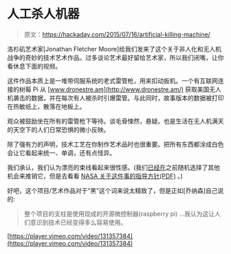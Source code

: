 # 人工杀人机器

> 原文：<https://hackaday.com/2015/07/16/artificial-killing-machine/>

洛杉矶艺术家[Jonathan Fletcher Moore]给我们发来了这个关于非人化和无人机战争的奇妙的技术艺术作品。过多谈论艺术最好留给艺术家，所以我们闭嘴，让你看休息下面的视频。

这件作品本质上是一堆带伺服系统的老式雷管枪，用来扣动扳机。一个有互联网连接的树莓 Pi 从 [www.dronestre.am](http://www.dronestre.am/) 获取美国无人机袭击的数据，并在每次有人被杀时引爆雷管。与此同时，故事版本的数据被打印在热敏纸上，散落在地板上。

观众被鼓励坐在所有的雷管枪下等待。谈毛骨悚然，悬疑。也是生活在无人机满天的天空下的人们日常恐惧的微小反映。

除了强有力的声明，技术工艺在你制作艺术品时也很重要。把所有东西都涂成白色会让它看起来统一、单调，还有点怪异。

我们承认，我们认为漂亮的束线看起来很性感。(我们[已经在](http://hackaday.com/2013/06/15/wherein-books-are-judged-by-their-cover/)之前随机选择了其他机会来推销它，但是去看看 [NASA 关于这件事的指导方针(PDF)](http://www.hq.nasa.gov/office/codeq/doctree/87394.pdf) 。)

好吧，这个项目/艺术作品对于“黑”这个词来说太精致了，但是正如[乔纳森]自己说的:

> 整个项目的支柱是使用现成的开源微控制器(raspberry pi) …我认为这让人们意识到技术已经变得多么容易使用。

[https://player.vimeo.com/video/131357384](https://player.vimeo.com/video/131357384)